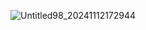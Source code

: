 ![Untitled98_20241112172944](https://github.com/user-attachments/assets/b6163b2b-b84a-469a-9f32-7fa7e723f1bd)


